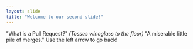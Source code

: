 ```yaml
---
layout: slide
title: "Welcome to our second slide!"
---
```

"What is a Pull Request?" *(Tosses wineglass to the floor)* "A miserable little pile of merges."
Use the left arrow to go back!
